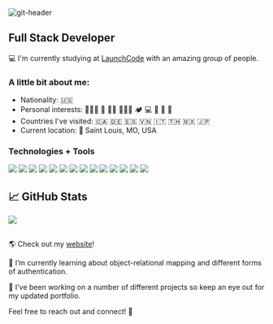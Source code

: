 ![git-header](https://user-images.githubusercontent.com/79928899/125007927-052b4400-e027-11eb-80e4-74c2a1fd2ed0.jpg)



## Full Stack Developer

💻 I'm currently studying at [LaunchCode](https://www.launchcode.org/about) with an amazing group of people.

### A little bit about me:

- Nationality: 🇺🇸
- Personal interests: 🧘🏻‍♂️ 🛫 💪🏽 🏄🏻‍♂️ 🏕 💻 🎸 🏈 🌱
- Countries I've visited: 🇨🇦 🇩🇪 🇪🇸 🇻🇳 🇮🇹 🇹🇭 🇲🇽 🇯🇵
- Current location: 📍 Saint Louis, MO, USA

### Technologies + Tools

![](https://img.shields.io/badge/OS-MacOS-informational?style=flat&logo=apple&logoColor=white&color=72c4b9)
![](https://img.shields.io/badge/Editor-IntelliJ_IDEA-informational?style=flat&logo=intellij-idea&logoColor=white&color=72c4b9)
![](https://img.shields.io/badge/Editor-Visual_Studio_Code-informational?style=flat&logo=visualstudiocode&logoColor=white&color=72c4b9)
![](https://img.shields.io/badge/Code-JavaScript-informational?style=flat&logo=javascript&logoColor=white&color=72c4b9)
![](https://img.shields.io/badge/Code-TypeScript-informational?style=flat&logo=typescript&logoColor=white&color=72c4b9)
![](https://img.shields.io/badge/Code-Java-informational?style=flat&logo=java&logoColor=white&color=72c4b9)
![](https://img.shields.io/badge/Code-React-informational?style=flat&logo=react&logoColor=white&color=72c4b9)
![](https://img.shields.io/badge/Code-Angular-informational?style=flat&logo=angular&logoColor=white&color=72c4b9)
![](https://img.shields.io/badge/Code-Spring-informational?style=flat&logo=spring&logoColor=white&color=72c4b9)
![](https://img.shields.io/badge/Code-Thymeleaf-informational?style=flat&logo=thymeleaf&logoColor=white&color=72c4b9)
![](https://img.shields.io/badge/Tools-MySQL-informational?style=flat&logo=mysql&logoColor=white&color=72c4b9)
![](https://img.shields.io/badge/Tools-Bootstrap-informational?style=flat&logo=bootstrap&logoColor=white&color=72c4b9)
![](https://img.shields.io/badge/Tools-AdobeCC-informational?style=flat&logo=adobe&logoColor=white&color=72c4b9)
![](https://img.shields.io/badge/Cloud-Heroku-informational?style=flat&logo=heroku&logoColor=white&color=72c4b9)

## &#x1f4c8; GitHub Stats

<a href="https://github.com/skylerhogan/skylerhogan">
  <img align="center" src="https://github-readme-stats.vercel.app/api/top-langs/?username=skylerhogan&hide=html,css,tex&title_color=ffffff&text_color=c9cacc&icon_color=2bbc8a&bg_color=1d1f21&langs_count=3" />
</a>
<!-- <a href="https://github.com/skylerhogan/skylerhogan">
  <img align="center" src="https://github-readme-stats.vercel.app/api?username=skylerhogan&show_icons=true&line_height=27&count_private=true&title_color=ffffff&text_color=c9cacc&icon_color=2bbc8a&bg_color=1d1f21" alt="Skyler's GitHub Stats" />
</a> -->

##
🌎 Check out my [website](http://www.skylerhogan.com/)!

🌱 I’m currently learning about object-relational mapping and different forms of authentication.

🔭 I've been working on a number of different projects so keep an eye out for my updated portfolio.

Feel free to reach out and connect! 💬
